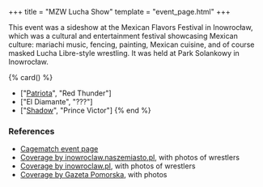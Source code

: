 +++
title = "MZW Lucha Show"
template = "event_page.html"
+++

This event was a sideshow at the Mexican Flavors Festival in Inowrocław, which was a cultural and entertainment festival showcasing Mexican culture: mariachi music, fencing, painting, Mexican cuisine, and of course masked Lucha Libre-style wrestling. It was held at Park Solankowy in Inowrocław.

{% card() %}
- ["[Patriota](@/w/jedrus-bulecka.md)", "Red Thunder"]
- ["El Diamante", "???"]
- ["[Shadow](@/w/shadow.md)", "Prince Victor"]
{% end %}

### References

* [Cagematch event page](https://www.cagematch.net/?id=1&nr=322459)
* [Coverage by inowroclaw.naszemiasto.pl](https://inowroclaw.naszemiasto.pl/klimat-meksykanski-zagoscil-w-solankach/ar/c2-3853156), with photos of wrestlers
* [Coverage by inowroclaw.pl](https://www.inowroclaw.pl/aktualnosc-336-meksyk_w_parku_solankowym.html), with photos of wrestlers
* [Coverage by Gazeta Pomorska](https://pomorska.pl/meksykanski-festiwal-smakow-w-inowroclawiu-zdjecia/ar/10613970), with photos

